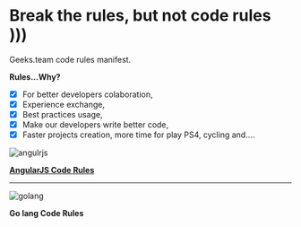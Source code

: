 # Break the rules, but not code rules )))
Geeks.team code rules manifest.

**Rules...Why?**
- [x] For better developers colaboration,
- [x] Experience exchange, 
- [x] Best practices usage,
- [x] Make our developers write better code,
- [x] Faster projects creation, more time for play PS4, cycling and....

![angulrjs](https://angularjs.org/img/AngularJS-large.png)

**[AngularJS Code Rules](https://github.com/geeksteam/CodeRules/tree/master/AngularJS)**

-----

![golang](https://github.com/golang-samples/gopher-vector/blob/master/gopher-front.png)

**Go lang Code Rules**
